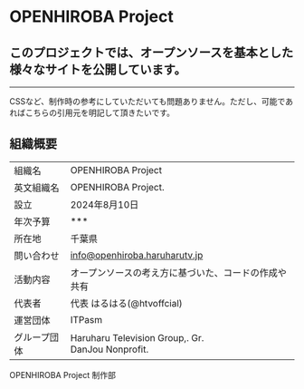 # OPENHIROBA Project

## このプロジェクトでは、オープンソースを基本とした様々なサイトを公開しています。
________________________________________________________________________

CSSなど、制作時の参考にしていただいても問題ありません。ただし、可能であればこちらの引用元を明記して頂きたいです。

## 組織概要
|              |                                                          | 
| ------------ | -------------------------------------------------------- | 
| 組織名       | OPENHIROBA Project                                       | 
| 英文組織名   | OPENHIROBA Project.                                      | 
| 設立         | 2024年8月10日                                            | 
| 年次予算     | ***                                                      | 
| 所在地       | 千葉県<br>                             | 
| 問い合わせ   | info@openhiroba.haruharutv.jp                            | 
| 活動内容     | オープンソースの考え方に基づいた、コードの作成や共有     | 
| 代表者       | 代表 はるはる(@htvoffcial)                               | 
| 運営団体     | ITPasm                                                   | 
| グループ団体 | Haruharu Television Group,. Gr.<br>DanJou Nonprofit.<br> | 

OPENHIROBA Project 制作部
